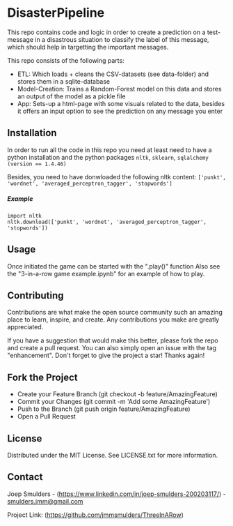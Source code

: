 # DisasterPipeline
This repo contains code and logic in order to create a prediction on a test-message in a disastrous situation to classify the label of this message, which should help in targetting the important messages.

This repo consists of the following parts:
- ETL: Which loads + cleans the CSV-datasets (see data-folder) and stores them in a sqlite-database
- Model-Creation: Trains a Random-Forest model on this data and stores an output of the model as a pickle file
- App: Sets-up a html-page with some visuals related to the data, besides it offers an input option to see the prediction on any message you enter
 
## Installation
In order to run all the code in this repo you need at least need to have a python installation and the python packages `nltk`, `sklearn`, `sqlalchemy (version == 1.4.46)`

Besides, you need to have donwloaded the following nltk content: `['punkt', 'wordnet', 'averaged_perceptron_tagger', 'stopwords']`

##### Example
```
import nltk
nltk.download(['punkt', 'wordnet', 'averaged_perceptron_tagger', 'stopwords'])
```

## Usage
Once initiated the game can be started with the ".play()" function
Also see the "3-in-a-row game example.ipynb" for an example of how to play.

## Contributing
Contributions are what make the open source community such an amazing place to learn, inspire, and create. Any contributions you make are greatly appreciated.

If you have a suggestion that would make this better, please fork the repo and create a pull request. You can also simply open an issue with the tag "enhancement". Don't forget to give the project a star! Thanks again!


## Fork the Project
- Create your Feature Branch (git checkout -b feature/AmazingFeature)
- Commit your Changes (git commit -m 'Add some AmazingFeature')
- Push to the Branch (git push origin feature/AmazingFeature)
- Open a Pull Request


## License
Distributed under the MIT License. See LICENSE.txt for more information.


## Contact
Joep Smulders - (https://www.linkedin.com/in/joep-smulders-200203117/) - smulders.jmm@gmail.com

Project Link: (https://github.com/jmmsmulders/ThreeInARow)
